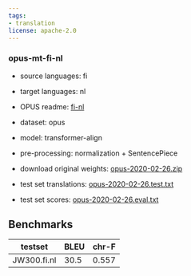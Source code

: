 ```yaml
---
tags:
- translation
license: apache-2.0
---
```


### opus-mt-fi-nl

* source languages: fi
* target languages: nl
*  OPUS readme: [fi-nl](https://github.com/Helsinki-NLP/OPUS-MT-train/blob/master/models/fi-nl/README.md)

*  dataset: opus
* model: transformer-align
* pre-processing: normalization + SentencePiece
* download original weights: [opus-2020-02-26.zip](https://object.pouta.csc.fi/OPUS-MT-models/fi-nl/opus-2020-02-26.zip)
* test set translations: [opus-2020-02-26.test.txt](https://object.pouta.csc.fi/OPUS-MT-models/fi-nl/opus-2020-02-26.test.txt)
* test set scores: [opus-2020-02-26.eval.txt](https://object.pouta.csc.fi/OPUS-MT-models/fi-nl/opus-2020-02-26.eval.txt)

## Benchmarks

| testset               | BLEU  | chr-F |
|-----------------------|-------|-------|
| JW300.fi.nl 	| 30.5 	| 0.557 |

